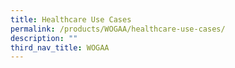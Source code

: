 ```yaml
---
title: Healthcare Use Cases
permalink: /products/WOGAA/healthcare-use-cases/
description: ""
third_nav_title: WOGAA
---
```

